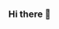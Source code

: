 ### Hi there 👋

<!--
**BSanandu88/BSanandu88** is a ✨ _special_ ✨ repository because its `README.md` (this file) appears on your GitHub profile.

Here are some ideas to get you started:

 
- 🌱 I’m currently learning ...data structures and algorithms
- 💬 Ask me about anything
- 📫 How to reach me: [linkedin](https://in.linkedin.com/in/bsanandu)

-->
